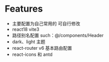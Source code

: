 # Features

- 主要配置为自己常用的 可自行修改
- react18 vite3
- 路径别名配置 such：@/components/Header
- dark、light 主题
- react-router v6 基本路由配置
- react-icons 和 antd
